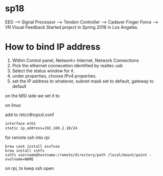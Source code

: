 # sp18
EEG --> Signal Processor --> Tendon Controller --> Cadaver Finger Force --> VR Visual Feedback
Started project in Spring 2018 in Los Angeles.

# How to bind IP address
1. Within Control panel, Network> Internet, Network Connections
2. Pick the ethernet connecetion identified by realtec usb
3. Select the status window for it.
4. under properties, choose IPv4 properties.
5. set the IP address to whatever, subnet mask set to default, gateway to default

on the MSI side we set it to 

on linux

add to /etc/dhcpcd.conf
```bash
interface eth1
static ip_address=192.169.2.10/24
```

for remote ssh into rpi
```
brew cask install osxfuse
brew install sshfs
sshfs username@hostname:/remote/directory/path /local/mount/point -ovolname=NAME
```

on rpi, to keep ssh open
```

```